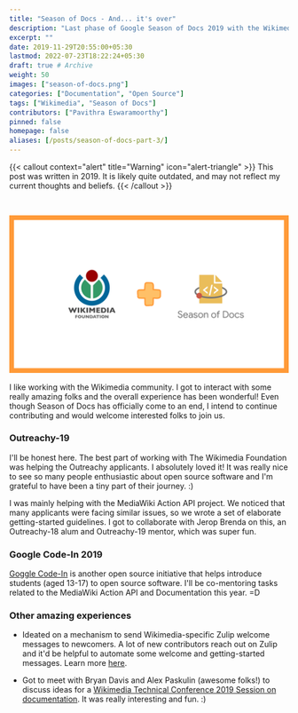 ```yaml
---
title: "Season of Docs - And... it's over"
description: "Last phase of Google Season of Docs 2019 with the Wikimedia Foundation."
excerpt: ""
date: 2019-11-29T20:55:00+05:30
lastmod: 2022-07-23T18:22:24+05:30
draft: true # Archive
weight: 50
images: ["season-of-docs.png"]
categories: ["Documentation", "Open Source"]
tags: ["Wikimedia", "Season of Docs"]
contributors: ["Pavithra Eswaramoorthy"]
pinned: false
homepage: false
aliases: [/posts/season-of-docs-part-3/]
---
```


{{< callout context="alert" title="Warning" icon="alert-triangle" >}}
This post was written in 2019.
It is likely quite outdated, and may not reflect my current thoughts and beliefs.
{{< /callout >}}

<br>

<p><img src="season-of-docs.png" alt="Wikimedia foundation plus google season of docs"></p>

I like working with the Wikimedia community. I got to interact with some really amazing folks and the overall experience has been wonderful! Even though Season of Docs has officially come to an end, I intend to continue contributing and would welcome interested folks to join us.

### Outreachy-19

I'll be honest here. The best part of working with The Wikimedia Foundation was helping the Outreachy applicants. I absolutely loved it! It was really nice to see so many people enthusiastic about open source software and I'm grateful to have been a tiny part of their journey. :)

I was mainly helping with the MediaWiki Action API project. We noticed that many applicants were facing similar issues, so we wrote a set of elaborate getting-started guidelines. I got to collaborate with Jerop Brenda on this, an Outreachy-18 alum and Outreachy-19 mentor, which was super fun.

### Google Code-In 2019

[Goggle Code-In](https://codein.withgoogle.com/about/) is another open source initiative that helps introduce students (aged 13-17) to open source software. I'll be co-mentoring tasks related to the MediaWiki Action API and Documentation this year. =D

### Other amazing experiences

* Ideated on a mechanism to send Wikimedia-specific Zulip welcome messages to newcomers. A lot of new contributors reach out on Zulip and it'd be helpful to automate some welcome and getting-started messages. Learn more [here](https://phabricator.wikimedia.org/T233478).

* Got to meet with Bryan Davis and Alex Paskulin (awesome folks!) to discuss ideas for a [Wikimedia Technical Conference 2019 Session on documentation](https://phabricator.wikimedia.org/T233478). It was really interesting and fun. :)
